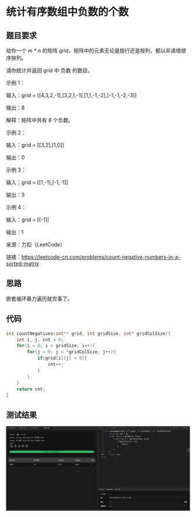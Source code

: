 # 统计有序数组中负数的个数
## 题目要求
给你一个 m * n 的矩阵 grid，矩阵中的元素无论是按行还是按列，都以非递增顺序排列。 

请你统计并返回 grid 中 负数 的数目。 

示例 1：

输入：grid = [[4,3,2,-1],[3,2,1,-1],[1,1,-1,-2],[-1,-1,-2,-3]]

输出：8

解释：矩阵中共有 8 个负数。

示例 2：

输入：grid = [[3,2],[1,0]]

输出：0

示例 3：

输入：grid = [[1,-1],[-1,-1]]

输出：3

示例 4：

输入：grid = [[-1]]

输出：1


来源：力扣（LeetCode）

链接：https://leetcode-cn.com/problems/count-negative-numbers-in-a-sorted-matrix
## 思路
嵌套循环暴力遍历就完事了。
## 代码
```c
int countNegatives(int** grid, int gridSize, int* gridColSize){
    int i, j, cnt = 0;
    for(i = 0; i < gridSize; i++){
        for(j = 0; j < *gridColSize; j++){
            if(grid[i][j] < 0){
                cnt++;
            }
        }
    }
    return cnt;
}
```
## 测试结果
![统计有序数组中奇数的个数](https://github.com/xycg529/Summer/blob/master/1.%E7%AE%97%E6%B3%95/%E7%BB%9F%E8%AE%A1%E6%9C%89%E5%BA%8F%E7%9F%A9%E9%98%B5%E4%B8%AD%E8%B4%9F%E6%95%B0%E7%9A%84%E4%B8%AA%E6%95%B0.PNG)
